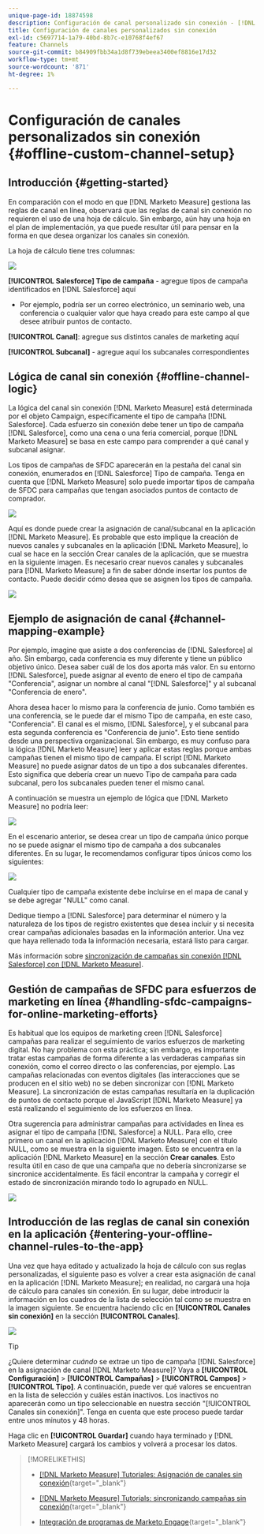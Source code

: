 ```yaml
---
unique-page-id: 18874598
description: Configuración de canal personalizado sin conexión - [!DNL Marketo Measure]
title: Configuración de canales personalizados sin conexión
exl-id: c5697714-1a79-40bd-8b7c-e10768f4ef67
feature: Channels
source-git-commit: b84909fbb34a1d8f739ebeea3400ef8816e17d32
workflow-type: tm+mt
source-wordcount: '871'
ht-degree: 1%

---
```


# Configuración de canales personalizados sin conexión {#offline-custom-channel-setup}

## Introducción {#getting-started}

En comparación con el modo en que [!DNL Marketo Measure] gestiona las reglas de canal en línea, observará que las reglas de canal sin conexión no requieren el uso de una hoja de cálculo. Sin embargo, aún hay una hoja en el plan de implementación, ya que puede resultar útil para pensar en la forma en que desea organizar los canales sin conexión.

La hoja de cálculo tiene tres columnas:

![](assets/1-2.png)

**[!UICONTROL Salesforce] Tipo de campaña** - agregue tipos de campaña identificados en [!DNL Salesforce] aquí

* Por ejemplo, podría ser un correo electrónico, un seminario web, una conferencia o cualquier valor que haya creado para este campo al que desee atribuir puntos de contacto.

**[!UICONTROL Canal]**: agregue sus distintos canales de marketing aquí

**[!UICONTROL Subcanal]** - agregue aquí los subcanales correspondientes

## Lógica de canal sin conexión {#offline-channel-logic}

La lógica del canal sin conexión [!DNL Marketo Measure] está determinada por el objeto Campaign, específicamente el tipo de campaña [!DNL Salesforce]. Cada esfuerzo sin conexión debe tener un tipo de campaña [!DNL Salesforce], como una cena o una feria comercial, porque [!DNL Marketo Measure] se basa en este campo para comprender a qué canal y subcanal asignar.

Los tipos de campañas de SFDC aparecerán en la pestaña del canal sin conexión, enumerados en [!DNL Salesforce] Tipo de campaña. Tenga en cuenta que [!DNL Marketo Measure] solo puede importar tipos de campaña de SFDC para campañas que tengan asociados puntos de contacto de comprador.

![](assets/2-2.png)

Aquí es donde puede crear la asignación de canal/subcanal en la aplicación [!DNL Marketo Measure]. Es probable que esto implique la creación de nuevos canales y subcanales en la aplicación [!DNL Marketo Measure], lo cual se hace en la sección Crear canales de la aplicación, que se muestra en la siguiente imagen. Es necesario crear nuevos canales y subcanales para [!DNL Marketo Measure] a fin de saber dónde insertar los puntos de contacto. Puede decidir cómo desea que se asignen los tipos de campaña.

![](assets/3-2.png)

## Ejemplo de asignación de canal {#channel-mapping-example}

Por ejemplo, imagine que asiste a dos conferencias de [!DNL Salesforce] al año. Sin embargo, cada conferencia es muy diferente y tiene un público objetivo único. Desea saber cuál de los dos aporta más valor. En su entorno [!DNL Salesforce], puede asignar al evento de enero el tipo de campaña &quot;Conferencia&quot;, asignar un nombre al canal &quot;[!DNL Salesforce]&quot; y al subcanal &quot;Conferencia de enero&quot;.

Ahora desea hacer lo mismo para la conferencia de junio. Como también es una conferencia, se le puede dar el mismo Tipo de campaña, en este caso, &quot;Conferencia&quot;. El canal es el mismo, [!DNL Salesforce], y el subcanal para esta segunda conferencia es &quot;Conferencia de junio&quot;. Esto tiene sentido desde una perspectiva organizacional. Sin embargo, es muy confuso para la lógica [!DNL Marketo Measure] leer y aplicar estas reglas porque ambas campañas tienen el mismo tipo de campaña. El script [!DNL Marketo Measure] no puede asignar datos de un tipo a dos subcanales diferentes. Esto significa que debería crear un nuevo Tipo de campaña para cada subcanal, pero los subcanales pueden tener el mismo canal.

A continuación se muestra un ejemplo de lógica que [!DNL Marketo Measure] no podría leer:

![](assets/4-2.png)

En el escenario anterior, se desea crear un tipo de campaña único porque no se puede asignar el mismo tipo de campaña a dos subcanales diferentes. En su lugar, le recomendamos configurar tipos únicos como los siguientes:

![](assets/5-2.png)

Cualquier tipo de campaña existente debe incluirse en el mapa de canal y se debe agregar &quot;NULL&quot; como canal.

Dedique tiempo a [!DNL Salesforce] para determinar el número y la naturaleza de los tipos de registro existentes que desea incluir y si necesita crear campañas adicionales basadas en la información anterior. Una vez que haya rellenado toda la información necesaria, estará listo para cargar.

Más información sobre [sincronización de campañas sin conexión [!DNL Salesforce] con [!DNL Marketo Measure]](/help/channel-tracking-and-setup/offline-channels/legacy-processes/syncing-offline-campaigns.md).

## Gestión de campañas de SFDC para esfuerzos de marketing en línea {#handling-sfdc-campaigns-for-online-marketing-efforts}

Es habitual que los equipos de marketing creen [!DNL Salesforce] campañas para realizar el seguimiento de varios esfuerzos de marketing digital. No hay problema con esta práctica; sin embargo, es importante tratar estas campañas de forma diferente a las verdaderas campañas sin conexión, como el correo directo o las conferencias, por ejemplo. Las campañas relacionadas con eventos digitales (las interacciones que se producen en el sitio web) no se deben sincronizar con [!DNL Marketo Measure]. La sincronización de estas campañas resultaría en la duplicación de puntos de contacto porque el JavaScript [!DNL Marketo Measure] ya está realizando el seguimiento de los esfuerzos en línea.

Otra sugerencia para administrar campañas para actividades en línea es asignar el tipo de campaña [!DNL Salesforce] a NULL. Para ello, cree primero un canal en la aplicación [!DNL Marketo Measure] con el título NULL, como se muestra en la siguiente imagen. Esto se encuentra en la aplicación [!DNL Marketo Measure] en la sección **Crear canales**. Esto resulta útil en caso de que una campaña que no debería sincronizarse se sincronice accidentalmente. Es fácil encontrar la campaña y corregir el estado de sincronización mirando todo lo agrupado en NULL.

![](assets/6-2.png)

## Introducción de las reglas de canal sin conexión en la aplicación {#entering-your-offline-channel-rules-to-the-app}

Una vez que haya editado y actualizado la hoja de cálculo con sus reglas personalizadas, el siguiente paso es volver a crear esta asignación de canal en la aplicación [!DNL Marketo Measure]; en realidad, no cargará una hoja de cálculo para canales sin conexión. En su lugar, debe introducir la información en los cuadros de la lista de selección tal como se muestra en la imagen siguiente. Se encuentra haciendo clic en **[!UICONTROL Canales sin conexión]** en la sección **[!UICONTROL Canales]**.

![](assets/7-2.png)

>[!TIP]
>
>¿Quiere determinar _cuándo_ se extrae un tipo de campaña [!DNL Salesforce] en la asignación de canal [!DNL Marketo Measure]? Vaya a **[!UICONTROL Configuración]** > **[!UICONTROL Campañas]** > **[!UICONTROL Campos]** > **[!UICONTROL Tipo]**. A continuación, puede ver qué valores se encuentran en la lista de selección y cuáles están inactivos. Los inactivos no aparecerán como un tipo seleccionable en nuestra sección &quot;[!UICONTROL Canales sin conexión]&quot;. Tenga en cuenta que este proceso puede tardar entre unos minutos y 48 horas.

Haga clic en **[!UICONTROL Guardar]** cuando haya terminado y [!DNL Marketo Measure] cargará los cambios y volverá a procesar los datos.

>[!MORELIKETHIS]
>
>* [[!DNL Marketo Measure] Tutoriales: Asignación de canales sin conexión](https://experienceleague.adobe.com/es/docs/marketo-measure-learn/tutorials/onboarding/marketo-measure-salesforce/mapping-offline-channels){target="_blank"}
>
>* [[!DNL Marketo Measure] Tutorials: sincronizando campañas sin conexión](https://experienceleague.adobe.com/en/docs/marketo-measure-learn/tutorials/onboarding/marketo-measure-salesforce/syncing-offline-campaigns){target="_blank"}
>
>* [Integración de programas de Marketo Engage](/help/marketo-measure-and-marketo/marketo-measure-integrations-with-marketo/marketo-engage-programs-integration.md#channel-mapping){target="_blank"}
